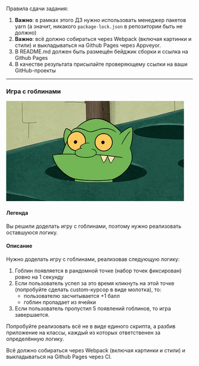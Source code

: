 Правила сдачи задания:

1. **Важно**: в рамках этого ДЗ нужно использовать менеджер пакетов yarn (а значит, никакого `package-lock.json` в репозитории быть не должно)
1. **Важно**: всё должно собираться через Webpack (включая картинки и стили) и выкладываться на Github Pages через Appveyor.
1. В README.md должен быть размещён бейджик сборки и ссылка на Github Pages
1. В качестве результата присылайте проверяющему ссылки на ваши GitHub-проекты

---

### Игра с гоблинами

![](./pic/GracefulMiniatureBustard-small.gif)

#### Легенда

Вы решили доделать игру с гоблинами, поэтому нужно реализовать оставшуюся логику.

#### Описание

Нужно доделать игру с гоблинами, реализовав следующую логику:
1. Гоблин появляется в рандомной точке (набор точек фиксирован) ровно на 1 секунду
1. Если пользователь успел за это время кликнуть на этой точке (попробуйте сделать custom-курсор в виде молотка), то:
    * пользователю засчитывается +1 балл
    * гоблин пропадает из ячейки
1. Если пользователь пропустил 5 появлений гоблинов, то игра завершается.

Попробуйте реализовать всё не в виде единого скрипта, а разбив приложение на классы, каждый из которых ответственен за определённую логику.

Всё должно собираться через Webpack (включая картинки и стили) и выкладываться на Github Pages через CI.